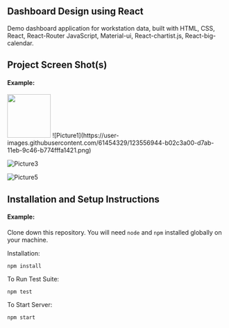 ## Dashboard Design using React

Demo dashboard application for workstation data, built with HTML, CSS, React, React-Router JavaScript, Material-ui, React-chartist.js, React-big-calendar.


## Project Screen Shot(s)

#### Example:   

<img src="https://user-images.githubusercontent.com/61454329/123556944-b02c3a00-d7ab-11eb-9c46-b774fffa1421.png" width="100">
![Picture1](https://user-images.githubusercontent.com/61454329/123556944-b02c3a00-d7ab-11eb-9c46-b774fffa1421.png)

![Picture3](https://user-images.githubusercontent.com/61454329/123556956-bde1bf80-d7ab-11eb-9d69-cac9e17d32af.png)

![Picture5](https://user-images.githubusercontent.com/61454329/123556966-c6d29100-d7ab-11eb-91cf-859d6605d0ee.png)


## Installation and Setup Instructions

#### Example:  

Clone down this repository. You will need `node` and `npm` installed globally on your machine.  

Installation:

`npm install`  

To Run Test Suite:  

`npm test`  

To Start Server:

`npm start`  





